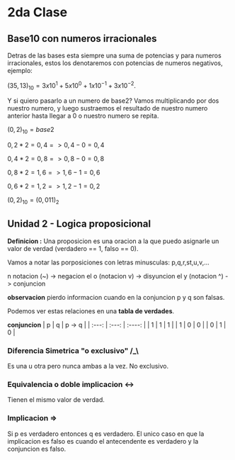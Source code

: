 # 2da Clase

## Base10 con numeros irracionales

Detras de las bases esta siempre una suma de potencias y para numeros irracionales, estos los denotaremos con potencias de numeros negativos, ejemplo:

$(35,13)_10 = 3x10^{1} + 5x10^{0} + 1x10^{-1} + 3x10^{-2}$.

Y si quiero pasarlo a un numero de base2? Vamos multiplicando por dos nuestro numero, y luego sustraemos el resultado de nuestro numero anterior hasta llegar a 0 o nuestro numero se repita.

$(0,2)_10 = base2$

$0,2 * 2 = 0,4 => 0,4 - 0 = 0,4$

$0,4 * 2 = 0,8 => 0,8 - 0 = 0,8$

$0,8 * 2 = 1,6 => 1,6 - 1 = 0,6$

$0,6 * 2 = 1,2 => 1,2 - 1 = 0,2$

$(0,2)_10 = (0,011)_2$

## Unidad 2 - Logica proposicional

__Definicion :__ Una proposicion es una oracion a la que puedo asignarle un valor de verdad (verdadero == 1, falso == 0).

Vamos a notar las porposiciones con letras minusculas:  p,q,r,st,u,v,...

n notacion (~) ->  negacion
el o (notacion v) -> disyuncion
el y (notacion ^) -> conjuncion

**observacion** pierdo informacion cuando en la conjuncion p y q son falsas.

Podemos ver estas relaciones en una **tabla de verdades**.

**conjuncion**
|   p   |   q   | p -> q |
| :---: | :---: | :----: |
|   1   |   1   |   1    |
|   1   |   0   |   0    |
|   0   |   1   |   0    |

### Diferencia Simetrica "o exclusivo" /_\

Es una u otra pero nunca ambas a la vez. No exclusivo.

### Equivalencia o doble implicacion <->

Tienen el mismo valor de verdad.

### Implicacion =>

Si p es verdadero entonces q es verdadero. El unico caso en que la implicacion es falso es cuando el antecendente es verdadero y la conjuncion es falso.

